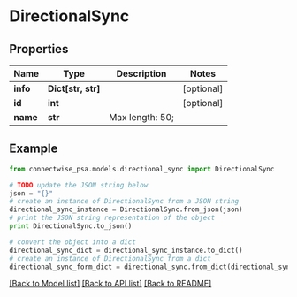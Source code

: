 # DirectionalSync


## Properties
Name | Type | Description | Notes
------------ | ------------- | ------------- | -------------
**info** | **Dict[str, str]** |  | [optional] 
**id** | **int** |  | [optional] 
**name** | **str** |  Max length: 50; | 

## Example

```python
from connectwise_psa.models.directional_sync import DirectionalSync

# TODO update the JSON string below
json = "{}"
# create an instance of DirectionalSync from a JSON string
directional_sync_instance = DirectionalSync.from_json(json)
# print the JSON string representation of the object
print DirectionalSync.to_json()

# convert the object into a dict
directional_sync_dict = directional_sync_instance.to_dict()
# create an instance of DirectionalSync from a dict
directional_sync_form_dict = directional_sync.from_dict(directional_sync_dict)
```
[[Back to Model list]](../README.md#documentation-for-models) [[Back to API list]](../README.md#documentation-for-api-endpoints) [[Back to README]](../README.md)


